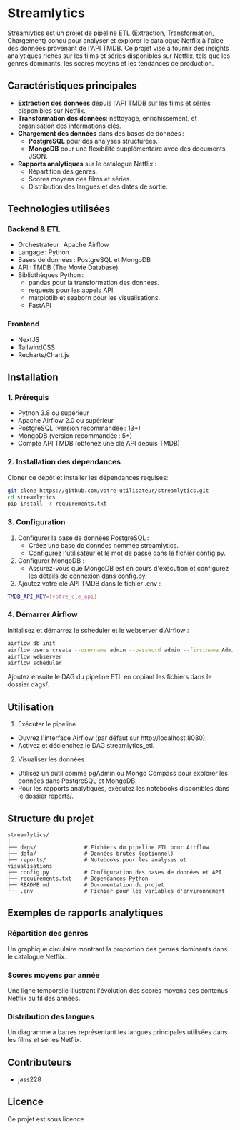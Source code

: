 # Streamlytics

Streamlytics est un projet de pipeline ETL (Extraction, Transformation, Chargement) conçu pour analyser et explorer le catalogue Netflix à l'aide des données provenant de l'API TMDB. Ce projet vise à fournir des insights analytiques riches sur les films et séries disponibles sur Netflix, tels que les genres dominants, les scores moyens et les tendances de production.

## Caractéristiques principales

- **Extraction des données** depuis l'API TMDB sur les films et séries disponibles sur Netflix.
- **Transformation des données**: nettoyage, enrichissement, et organisation des informations clés.
- **Chargement des données** dans des bases de données :
  - **PostgreSQL** pour des analyses structurées.
  - **MongoDB** pour une flexibilité supplémentaire avec des documents JSON.
- **Rapports analytiques** sur le catalogue Netflix :
  - Répartition des genres.
  - Scores moyens des films et séries.
  - Distribution des langues et des dates de sortie.

## Technologies utilisées

### Backend & ETL

- Orchestrateur : Apache Airflow
- Langage : Python
- Bases de données : PostgreSQL et MongoDB
- API : TMDB (The Movie Database)
- Bibliothèques Python :
  - pandas pour la transformation des données.
  - requests pour les appels API.
  - matplotlib et seaborn pour les visualisations.
  - FastAPI

### Frontend

- NextJS
- TailwindCSS
- Recharts/Chart.js

## Installation

### 1. Prérequis

- Python 3.8 ou supérieur
- Apache Airflow 2.0 ou supérieur
- PostgreSQL (version recommandée : 13+)
- MongoDB (version recommandée : 5+)
- Compte API TMDB (obtenez une clé API depuis TMDB)

### 2. Installation des dépendances

Cloner ce dépôt et installer les dépendances requises:

```bash
git clone https://github.com/votre-utilisateur/streamlytics.git
cd streamlytics
pip install -r requirements.txt
```

### 3. Configuration

1. Configurer la base de données PostgreSQL :
   - Créez une base de données nommée streamlytics.
   - Configurez l'utilisateur et le mot de passe dans le fichier config.py.
2. Configurer MongoDB :
   - Assurez-vous que MongoDB est en cours d'exécution et configurez les détails de connexion dans config.py.
3. Ajoutez votre clé API TMDB dans le fichier .env :

```bash
TMDB_API_KEY=[votre_cle_api]
```

### 4. Démarrer Airflow

Initialisez et démarrez le scheduler et le webserver d'Airflow :

```bash
airflow db init
airflow users create --username admin --password admin --firstname Admin --lastname User --role Admin --email admin@example.com
airflow webserver
airflow scheduler
```

Ajoutez ensuite le DAG du pipeline ETL en copiant les fichiers dans le dossier dags/.

## Utilisation

1. Exécuter le pipeline

- Ouvrez l'interface Airflow (par défaut sur http://localhost:8080).
- Activez et déclenchez le DAG streamlytics_etl.

2. Visualiser les données

- Utilisez un outil comme pgAdmin ou Mongo Compass pour explorer les données dans PostgreSQL et MongoDB.
- Pour les rapports analytiques, exécutez les notebooks disponibles dans le dossier reports/.

## Structure du projet

```plaintext
streamlytics/
│
├── dags/               # Fichiers du pipeline ETL pour Airflow
├── data/               # Données brutes (optionnel)
├── reports/            # Notebooks pour les analyses et visualisations
├── config.py           # Configuration des bases de données et API
├── requirements.txt    # Dépendances Python
├── README.md           # Documentation du projet
└── .env                # Fichier pour les variables d'environnement
```

## Exemples de rapports analytiques

### Répartition des genres

Un graphique circulaire montrant la proportion des genres dominants dans le catalogue Netflix.

### Scores moyens par année

Une ligne temporelle illustrant l'évolution des scores moyens des contenus Netflix au fil des années.

### Distribution des langues

Un diagramme à barres représentant les langues principales utilisées dans les films et séries Netflix.

## Contributeurs

- jass228

## Licence

Ce projet est sous licence
